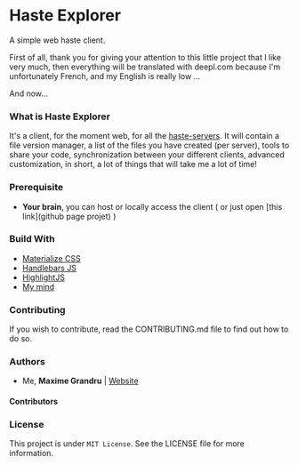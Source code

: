 # Haste Explorer
A simple web haste client.

First of all, thank you for giving your attention to this little project that I like very much, then everything will be translated with deepl.com because I'm unfortunately French, and my English is really low ...

And now...

### What is Haste Explorer

It's a client, for the moment web, for all the [haste-servers](https://github.com/seejohnrun/haste-server).
It will contain a file version manager, a list of the files you have created (per server), tools to share your code, synchronization between your different clients, advanced customization, in short, a lot of things that will take me a lot of time!

### Prerequisite

* **Your brain**, you can host or locally access the client ( or just open [this link](github page projet) )

### Build With

* [Materialize CSS](https://materializecss.com)
* [Handlebars JS](https://handlebarsjs.com)
* [HighlightJS](https://highlightjs.org)
* [My mind](https://pvpzone.fr/blog/my-mind)

### Contributing

If you wish to contribute, read the CONTRIBUTING.md file to find out how to do so.

### Authors

* Me, **Maxime Grandru** | [Website](https://pvpzone.fr)

#### Contributors



### License

This project is under `MIT License`. See the LICENSE file for more information.
